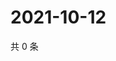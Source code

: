 # 2021-10-12

共 0 条

<!-- BEGIN WEIBO -->
<!-- 最后更新时间 Tue Oct 12 2021 13:07:38 GMT+0800 (China Standard Time) -->

<!-- END WEIBO -->
